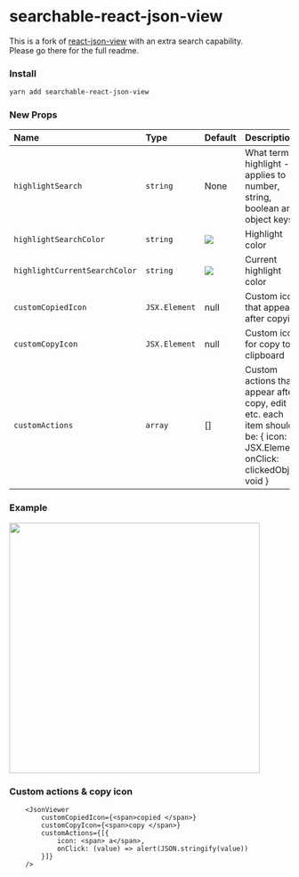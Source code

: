 # searchable-react-json-view

This is a fork of [react-json-view](https://github.com/mac-s-g/react-json-view) with an extra search capability.  
Please go there for the full readme.

### Install
```sh
yarn add searchable-react-json-view
```

### New Props

Name|Type|Default|Description
|:---|:---|:---|:---
`highlightSearch`|`string`|None|What term to highlight - applies to number, string, boolean and object keys.
`highlightSearchColor`|`string`| <img src="https://user-images.githubusercontent.com/16322616/89119023-9018cb80-d4b3-11ea-8fca-8b068ce8ef71.png"/>|Highlight color
`highlightCurrentSearchColor`|`string`| <img src="https://user-images.githubusercontent.com/16322616/89119031-ac1c6d00-d4b3-11ea-9640-e5320904fdd3.png"/> | Current highlight color
`customCopiedIcon`|`JSX.Element`| null | Custom icon that appears after copying
`customCopyIcon`|`JSX.Element`| null | Custom icon for copy to clipboard
`customActions`|`array`| [] | Custom actions that appear after copy, edit etc. each item should be: { icon: JSX.Element, onClick: clickedObj => void } 

### Example

<kbd><img src="https://user-images.githubusercontent.com/16322616/89118875-1d5b2080-d4b2-11ea-81fe-514d019cb26b.png" width="450" /></kbd>

### Custom actions & copy icon
```
    <JsonViewer
        customCopiedIcon={<span>copied </span>}
        customCopyIcon={<span>copy </span>}
        customActions={[{
            icon: <span> a</span>,
            onClick: (value) => alert(JSON.stringify(value))
        }]}
    />
```

